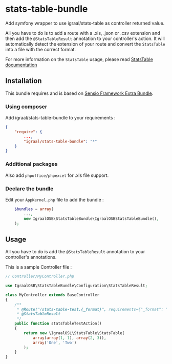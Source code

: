 stats-table-bundle
==================

Add symfony wrapper to use igraal/stats-table as controller returned value.

All you have to do is to add a route with a .xls, .json or .csv extension and then add the `@StatsTableResult` annotation to your controller's action. It will automatically detect the extension of your route and convert the `StatsTable` into a file with the correct format.

For more information on the `StatsTable` usage, please read [StatsTable documentation](https://github.com/igraal/stats-table#stats-table)

## Installation

This bundle requires and is based on [Sensio Framework Extra Bundle](https://github.com/sensiolabs/SensioFrameworkExtraBundle).

### Using composer

Add igraal/stats-table-bundle to your requirements :

```json
{
    "require": {
        ...,
        "igraal/stats-table-bundle": "*"
    }
}
```

### Additional packages

Also add `phpoffice/phpexcel` for .xls file support.

### Declare the bundle

Edit your `AppKernel.php` file to add the bundle :

```php
    $bundles = array(
        ...,
        new IgraalOSB\StatsTableBundle\IgraalOSBStatsTableBundle(),
    );
```

## Usage

All you have to do is add the `@StatsTableResult` annotation to your controller's annotations.

This is a sample Controller file :

```php
// Controller/MyController.php

use IgraalOSB\StatsTableBundle\Configuration\StatsTableResult;

class MyController extends BaseController
{
    /**
     * @Route("/stats-table-test.{_format}", requirements={"_format": "json|xls|csv"})
     * @StatsTableResult
     */
    public function statsTableTestAction()
    {
        return new \IgraalOSL\StatsTable\StatsTable(
            array(array(1, 1), array(2, 3)),
            array('One', 'Two')
        );
    }
}
```

